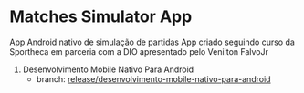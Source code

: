 # Matches Simulator App

App Android nativo de simulação de partidas
App criado seguindo curso da Sportheca em parceria com a DIO apresentado pelo Venilton FalvoJr

1. Desenvolvimento Mobile Nativo Para Android
    - branch: [release/desenvolvimento-mobile-nativo-para-android](https://github.com/Debur2001/matches-simulator-app/tree/release/desenvolvimento-mobile-nativo-para-android)


